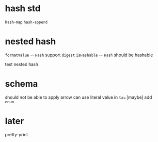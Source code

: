 # hash std

`hash-map`
`hash-append`

# nested hash

`formatValue` -- `Hash` support `digest`
`isHashable` -- `Hash` should be hashable

test nested hash

# schema

should not be able to apply arrow
can use literal value in `tau`
[maybe] add `enum`

# later

pretty-print
